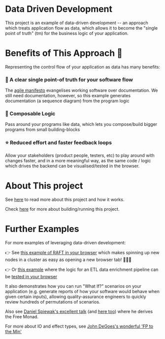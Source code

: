 # Data Driven Development

This project is an example of data-driven development -- an approach which treats application flow as data,
which allows it to become the "single point of truth" (tm) for the business logic of your application.


# Benefits of This Approach 🎁
Representing the control flow of your application as data has many benefits:

### 🤩 A clear single point-of truth for your software flow
The [agile manifesto](https://agilemanifesto.org/) evangelises working software over documentation.
We still need documentation, however, so this example generates documentation (a sequence diagram) from the program logic

### 🚀 Composable Logic

Pass around your programs like data, which lets you compose/build bigger programs from small building-blocks

### ⭐ Reduced effort and faster feedback loops
Allow your stakeholders (product people, testers, etc) to play around with changes faster, and in a more
meaningful way, as the same code / logic which drives the backend can be visualised/tested in the browser.

# About This project

See [here](./docs/about.md) to read more about this project and how it works.

Check [here](./docs/building.md) for more about building/running this project.

# Further Examples 

For more examples of leveraging data-driven development:

👉 See [this example of RAFT in your browser](https://github.com/aaronp/riffd) which makes spinning up new nodes
in a cluster as easy as opening a new browser tab! 💪💪💪

👉 Or [this example](https://aaronp.github.io/freemonad/) where the logic for an ETL data enrichment pipeline can be [tested in your browser](https://aaronp.github.io/freemonad/)

It also demonstrates how you can run "What If?" scenarios on your application (e.g. generate reports of
how your software would behave when given certain inputs), allowing quality-assurance engineers to quickly
review hundreds of permutations of scenarios.

Also see [Daniel Spiewak's excellent talk](https://www.youtube.com/watch?v=aKUQUIHRGec) (and [here too](https://www.youtube.com/watch?v=cxMo1RMsD0M)) where he derives the Free Monad.

For more about IO and effect types, see [John DeGoes's wonderful 'FP to the Min'](https://www.youtube.com/watch?v=mrHphQT4RpU) 